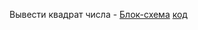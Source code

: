 Вывести квадрат числа - [Блок-схема](Lesson_01/Ex_1/diagram.drawio.png) [код](Lesson_01/Ex_1/Program.cs)
